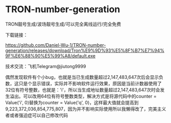 # TRON-number-generation
TRON靓号生成/波场靓号生成/可以完全离线运行/完全免费

下载链接：

https://github.com/Daniel-Wu-1/TRON-number-generation/releases/download/Tron%E9%9D%93%E5%8F%B7%E7%94%9F%E6%88%90%E5%99%A8/default.exe

技术交流：飞机Telegram@jiutong9999

偶然发现软件有个小bug，也就是当已生成数量超过2,147,483,647次后会显示负数，这只是个显示错误，实际并不影响软件运行效果，原因是当前计数器使用了32位有符号整数，也就是：'i'，所以当生成地址数量超过2,147,483,647次时会发生溢出。可以改用64位有符号整数类型，解决方式是将源代码中的counter = Value('i', 0)替换为counter = Value('q', 0)，这样最大值就会提高到9,223,372,036,854,775,807，因为并不影响实际使用所以我懒得改了，完美主义者或者强迫症可以自己修改代码
